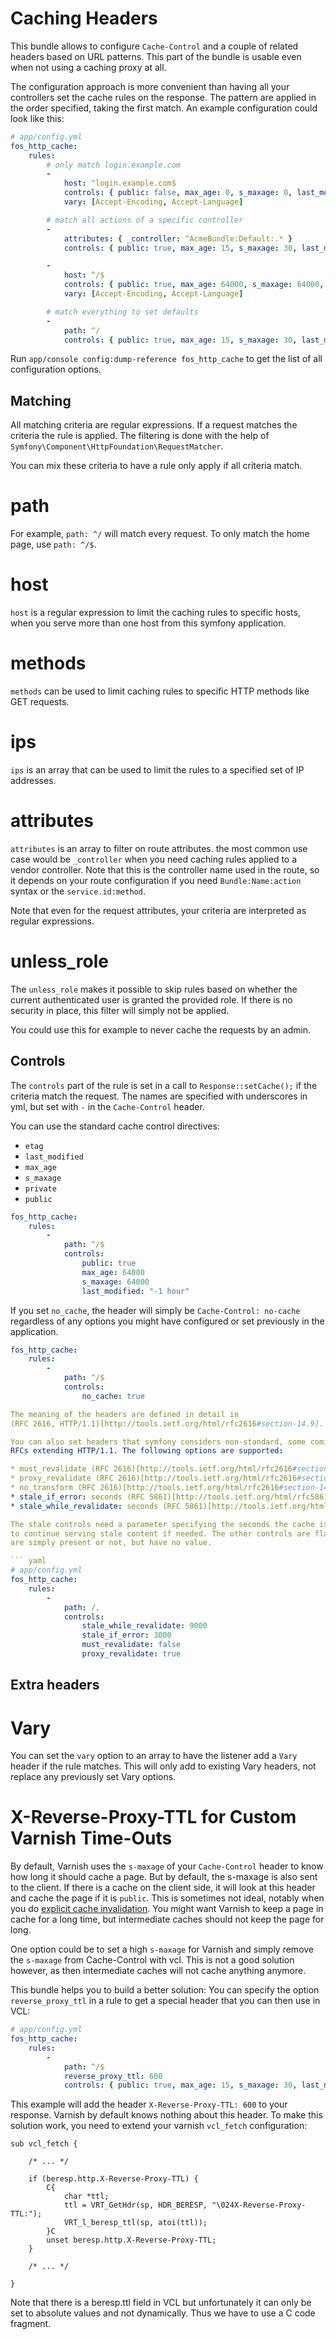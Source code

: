 Caching Headers
===============

This bundle allows to configure `Cache-Control` and a couple of related headers
based on URL patterns. This part of the bundle is usable even when not using a
caching proxy at all.

The configuration approach is more convenient than having all your controllers
set the cache rules on the response. The pattern are applied in the order
specified, taking the first match. An example configuration could look like
this:

``` yaml
# app/config.yml
fos_http_cache:
    rules:
        # only match login.example.com
        -
            host: ^login.example.com$
            controls: { public: false, max_age: 0, s_maxage: 0, last_modified: "-1 hour" }
            vary: [Accept-Encoding, Accept-Language]

        # match all actions of a specific controller
        -
            attributes: { _controller: ^AcmeBundle:Default:.* }
            controls: { public: true, max_age: 15, s_maxage: 30, last_modified: "-1 hour" }

        -
            host: ^/$
            controls: { public: true, max_age: 64000, s_maxage: 64000, last_modified: "-1 hour" }
            vary: [Accept-Encoding, Accept-Language]

        # match everything to set defaults
        -
            path: ^/
            controls: { public: true, max_age: 15, s_maxage: 30, last_modified: "-1 hour" }
```

Run ``app/console config:dump-reference fos_http_cache`` to get the list of all
configuration options.

Matching
--------

All matching criteria are regular expressions. If a request matches the
criteria the rule is applied. The filtering is done with the help of
`Symfony\Component\HttpFoundation\RequestMatcher`.

You can mix these criteria to have a rule only apply if all criteria match.

# path

For example, ``path: ^/`` will match every request. To only match the home
page, use ``path: ^/$``.

# host

`host` is a regular expression to limit the caching rules to specific hosts,
when you serve more than one host from this symfony application.

# methods

`methods` can be used to limit caching rules to specific HTTP methods like
GET requests.

# ips

`ips` is an array that can be used to limit the rules to a specified set of IP
addresses.

# attributes

`attributes` is an array to filter on route attributes. the most common use
case would be `_controller` when you need caching rules applied to a vendor
controller. Note that this is the controller name used in the route, so it
depends on your route configuration if you need `Bundle:Name:action` syntax
or the `service.id:method`.

Note that even for the request attributes, your criteria are interpreted as
regular expressions.

# unless_role

The ``unless_role`` makes it possible to skip rules based on whether the
current authenticated user is granted the provided role. If there is no
security in place, this filter will simply not be applied.

You could use this for example to never cache the requests by an admin.

Controls
--------

The `controls` part of the rule is set in a call to `Response::setCache();` if
the criteria match the request. The names are specified with underscores in
yml, but set with `-` in the `Cache-Control` header.

You can use the standard cache control directives:

* `etag`
* `last_modified`
* `max_age`
* `s_maxage`
* `private`
* `public`

``` yaml
fos_http_cache:
    rules:
        -
            path: ^/$
            controls:
                public: true
                max_age: 64000
                s_maxage: 64000
                last_modified: "-1 hour"
```

If you set `no_cache`, the header will simply be `Cache-Control: no-cache`
regardless of any options you might have configured or set previously in the
application.

``` yaml
fos_http_cache:
    rules:
        -
            path: ^/$
            controls:
                no_cache: true

The meaning of the headers are defined in detail in
(RFC 2616, HTTP/1.1)[http://tools.ietf.org/html/rfc2616#section-14.9].

You can also set headers that symfony considers non-standard, some coming from
RFCs extending HTTP/1.1. The following options are supported:

* must_revalidate (RFC 2616)[http://tools.ietf.org/html/rfc2616#section-14.9]
* proxy_revalidate (RFC 2616)[http://tools.ietf.org/html/rfc2616#section-14.9]
* no_transform (RFC 2616)[http://tools.ietf.org/html/rfc2616#section-14.9]
* stale_if_error: seconds (RFC 5861)[http://tools.ietf.org/html/rfc5861]
* stale_while_revalidate: seconds (RFC 5861)[http://tools.ietf.org/html/rfc5861]

The stale controls need a parameter specifying the seconds the cache is allowed
to continue serving stale content if needed. The other controls are flags that
are simply present or not, but have no value.

``` yaml
# app/config.yml
fos_http_cache:
    rules:
        -
            path: /,
            controls:
                stale_while_revalidate: 9000
                stale_if_error: 3000
                must_revalidate: false
                proxy_revalidate: true
```


Extra headers
-------------

# Vary

You can set the `vary` option to an array to have the listener add a `Vary`
header if the rule matches. This will only add to existing Vary headers,
not replace any previously set Vary options.

# X-Reverse-Proxy-TTL for Custom Varnish Time-Outs

By default, Varnish uses the `s-maxage` of your `Cache-Control` header to know
how long it should cache a page. But by default, the s-maxage is also sent to
the client. If there is a cache on the client side, it will look at this header
and cache the page if it is `public`. This is sometimes not ideal, notably when
you do [explicit cache invalidation](cache-manager.md). You might want Varnish
to keep a page in cache for a long time, but intermediate caches should not
keep the page for long.

One option could be to set a high `s-maxage` for Varnish and simply remove
the `s-maxage` from Cache-Control with vcl. This is not a good solution however,
as then intermediate caches will not cache anything anymore.

This bundle helps you to build a better solution: You can specify the option
`reverse_proxy_ttl` in a rule to get a special header that you can then use in
VCL:

``` yaml
# app/config.yml
fos_http_cache:
    rules:
        -
            path: ^/$
            reverse_proxy_ttl: 600
            controls: { public: true, max_age: 15, s_maxage: 30, last_modified: "-1 hour" }
```

This example will add the header `X-Reverse-Proxy-TTL: 600` to your response.
Varnish by default knows nothing about this header. To make this solution work,
you need to extend your varnish `vcl_fetch` configuration:

```
sub vcl_fetch {

    /* ... */

    if (beresp.http.X-Reverse-Proxy-TTL) {
        C{
            char *ttl;
            ttl = VRT_GetHdr(sp, HDR_BERESP, "\024X-Reverse-Proxy-TTL:");
            VRT_l_beresp_ttl(sp, atoi(ttl));
        }C
        unset beresp.http.X-Reverse-Proxy-TTL;
    }

    /* ... */

}
```

Note that there is a beresp.ttl field in VCL but unfortunately it can only be
set to absolute values and not dynamically. Thus we have to use a C code
fragment.
